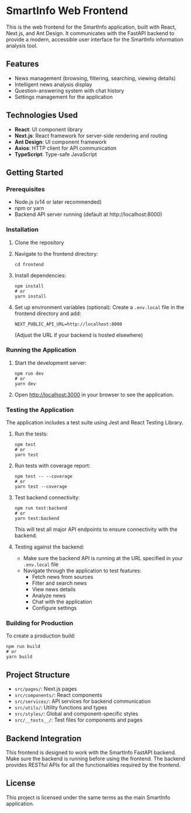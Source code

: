 # SmartInfo Web Frontend

This is the web frontend for the SmartInfo application, built with React, Next.js, and Ant Design. It communicates with the FastAPI backend to provide a modern, accessible user interface for the SmartInfo information analysis tool.

## Features

- News management (browsing, filtering, searching, viewing details)
- Intelligent news analysis display
- Question-answering system with chat history
- Settings management for the application

## Technologies Used

- **React**: UI component library
- **Next.js**: React framework for server-side rendering and routing
- **Ant Design**: UI component framework
- **Axios**: HTTP client for API communication
- **TypeScript**: Type-safe JavaScript

## Getting Started

### Prerequisites

- Node.js (v14 or later recommended)
- npm or yarn
- Backend API server running (default at http://localhost:8000)

### Installation

1. Clone the repository
2. Navigate to the frontend directory:
   ```
   cd frontend
   ```

3. Install dependencies:
   ```
   npm install
   # or
   yarn install
   ```

4. Set up environment variables (optional):
   Create a `.env.local` file in the frontend directory and add:
   ```
   NEXT_PUBLIC_API_URL=http://localhost:8000
   ```
   (Adjust the URL if your backend is hosted elsewhere)

### Running the Application

1. Start the development server:
   ```
   npm run dev
   # or
   yarn dev
   ```

2. Open [http://localhost:3000](http://localhost:3000) in your browser to see the application.

### Testing the Application

The application includes a test suite using Jest and React Testing Library.

1. Run the tests:
   ```
   npm test
   # or
   yarn test
   ```

2. Run tests with coverage report:
   ```
   npm test -- --coverage
   # or
   yarn test --coverage
   ```

3. Test backend connectivity:
   ```
   npm run test:backend
   # or
   yarn test:backend
   ```
   This will test all major API endpoints to ensure connectivity with the backend.

4. Testing against the backend:
   - Make sure the backend API is running at the URL specified in your `.env.local` file
   - Navigate through the application to test features:
     - Fetch news from sources
     - Filter and search news
     - View news details
     - Analyze news
     - Chat with the application
     - Configure settings

### Building for Production

To create a production build:

```
npm run build
# or
yarn build
```

## Project Structure

- `src/pages/`: Next.js pages
- `src/components/`: React components
- `src/services/`: API services for backend communication
- `src/utils/`: Utility functions and types
- `src/styles/`: Global and component-specific styles
- `src/__tests__/`: Test files for components and pages

## Backend Integration

This frontend is designed to work with the SmartInfo FastAPI backend. Make sure the backend is running before using the frontend. The backend provides RESTful APIs for all the functionalities required by the frontend.

## License

This project is licensed under the same terms as the main SmartInfo application. 